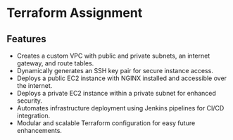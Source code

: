 # Terraform Assignment

## Features

- Creates a custom VPC with public and private subnets, an internet gateway, and route tables.  
- Dynamically generates an SSH key pair for secure instance access.  
- Deploys a public EC2 instance with NGINX installed and accessible over the internet.  
- Deploys a private EC2 instance within a private subnet for enhanced security.  
- Automates infrastructure deployment using Jenkins pipelines for CI/CD integration.  
- Modular and scalable Terraform configuration for easy future enhancements.  
